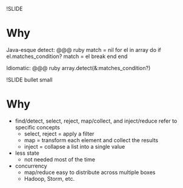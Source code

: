 !SLIDE

# Why

Java-esque detect:
    @@@ ruby
    match = nil
    for el in array do
      if el.matches_condition?
        match = el
        break
      end
    end

Idiomatic:
    @@@ ruby
    array.detect(&:matches_condition?)

!SLIDE bullet small

# Why

* find/detect, select, reject, map/collect, and inject/reduce refer to specific concepts
  * select, reject = apply a filter
  * map = transform each element and collect the results
  * inject = collapse a list into a single value
* less state
  * not needed most of the time
* concurrency
  * map/reduce easy to distribute across multiple boxes
  * Hadoop, Storm, etc.
